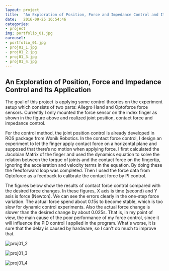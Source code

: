 ```yaml
---
layout: project
title:  "An Exploration of Position, Force and Impedance Control and Its Application"
date:   2016-09-25 16:54:46
categories:
- project
img: portfolio_01.jpg
carousel:
- portfolio_01.jpg
- proj01_1.jpg
- proj01_2.jpg
- proj01_3.jpg
- proj01_4.jpg
---
```

An Exploration of Position, Force and Impedance Control and Its Application
-----------------
The goal of this project is applying some control theories on the experiment setup which consists of two parts: Allegro Hand and Optoforce force sensors. Currently I only mounted the force sensor on the index finger as shown in the figure above and realized joint position, contact force and impedance control.

For the control method, the joint position control is already developed in ROS package from Wonik Robotics. In the contact force control, I design an experiment to let the finger apply contact force on a horizontal plane and supposed that there’s no motion when applying force. I first calculated the Jacobian Matrix of the finger and used the dynamics equation to solve the relation between the torque of joints and the contact force on the fingertip, ignoring the acceleration and velocity terms in the equation. By doing these the feedforward loop was completed. Then I used the force data from Optoforce as a feedback to calibrate the contact force by PI control. 

The figures below show the results of contact force control compared with the desired force changes. In these figures, X axis is time (second) and Y axis is force (Newton). We can see the errors clearly in the one-step force variation. The actual force spend about 0.15s to become stable, which is too slow for dynamic control experiments. Also the actual force change is slower than the desired change by about 0.025s. That is, in my point of view, the main cause of the poor performance of my force control, since it will influence the PID control I applied in the program. What's worse, it is sure that the delay is caused by hardware, so I can't do much to improve that. 

![proj01_2](/assets/img/project/carousel/proj01_2.jpg)

![proj01_3](/assets/img/project/carousel/proj01_3.jpg)

![proj01_4](/assets/img/project/carousel/proj01_4.jpg)

